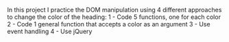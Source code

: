 In this project I practice the DOM manipulation using 4 different approaches to change the color of the heading:
1 - Code 5 functions, one for each color
2 - Code 1 general function that accepts a color as an argument
3 - Use event handling
4 - Use jQuery
